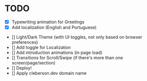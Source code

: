 # TODO

- [x] Typewriting animation for Greetings
- [x] Add localization (English and Portuguese)
- [] Light/Dark Theme (with UI toggles, not only based on browser preferences)
- [] Add toggle for Localization
- [] Add introduction animations (in page load)
- [] Transitions for Scroll/Swipe (if there's more than one screen/page/section)
- [] Deploy!
- [] Apply cleberson.dev domain name